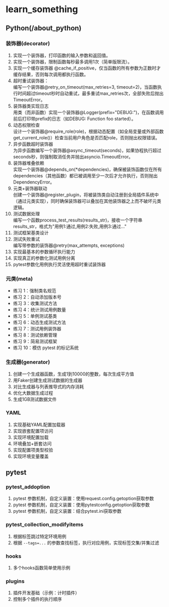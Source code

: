 # learn_something
## Python(/about_python)
### 装饰器(decorator)

1. 实现一个装饰器，打印函数的输入参数和返回值。
2. 实现一个装饰器，限制函数每秒最多调用1次（简单版限流）。
3. 实现一个缓存装饰器 @cache_if_positive，仅当函数的所有参数为正数时才缓存结果，否则每次调用都执行函数。
4. 超时重试装饰器：
<br>编写一个装饰器@retry_on_timeout(max_retries=3, timeout=2)，当函数执行时间超过timeout秒时自动重试，最多重试max_retries次，全部失败后抛出TimeoutError。
5. 装饰器类实现日志
<br>用类（而非函数）实现一个装饰器@Logger(prefix="DEBUG:")，在函数调用前后打印带prefix的日志（如DEBUG: Function foo started）。
6. 动态权限检查
<br>设计一个装饰器@require_role(role)，根据动态配置（如全局变量或外部函数get_current_role()）检查当前用户角色是否匹配role，否则抛出权限错误。
7. 异步函数超时装饰器
<br>为异步函数编写一个装饰器@async_timeout(seconds)，如果协程执行超过seconds秒，则强制取消任务并抛出asyncio.TimeoutError。
8. 装饰器堆叠依赖
<br>实现一个装饰器@depends_on(*dependencies)，确保被装饰函数仅在所有dependencies（其他函数）都已被调用至少一次后才允许执行，否则抛出DependencyError。
9. 元类+装饰器联动
<br>创建一个装饰器@register_plugin，将被装饰类自动注册到全局插件系统中（通过元类实现），同时确保装饰器可以叠加在其他装饰器之上而不破坏元类逻辑。
10. 测试数据处理
<br>编写一个函数process_test_results(results_str)，接收一个字符串results_str，格式为"用例1:通过,用例2:失败,用例3:通过..."
11. 测试框架基类设计
12. 测试失败重试
<br>编写带参数的装饰器@retry(max_attempts, exceptions)
13. 实现最基本的参数循环执行能力
14. 实现真正的参数化测试用例分离
15. pytest参数化用例执行灵活使用超时重试装饰器

### 元类(meta)

- 练习 1：强制类名规范
- 练习 2：自动添加版本号
- 练习 3：收集测试方法
- 练习 4：统计测试用例数量
- 练习 5：单例测试基类
- 练习 6：动态生成测试方法
- 练习 7：测试用例装饰器
- 练习 8：测试依赖管理
- 练习 9：简易测试框架
- 练习 10：模仿 pytest 的标记系统

### 生成器(generator)

1. 创建一个生成器函数，生成1到10000的整数，每次生成平方值
2. 用Faker创建生成测试数据的生成器
3. 对比生成器与列表推导式的内存消耗
4. 优化大数据生成过程
5. 生成1GB测试数据文件

### YAML

1. 实现基础YAML配置加载器
2. 实现嵌套配置项访问
3. 实现环境配置加载
4. 环境叠加+嵌套访问
5. 实现配置项类型校验
6. 实现环境变量覆盖

## pytest

### pytest_addoption

1. pytest 参数机制，自定义装置：使用request.config.getoption获取参数
2. pytest 参数机制，自定义装置：使用pytestconfig.getoption获取参数
3. pytest 参数机制，自定义装置：结合pytest.ini获取参数

### pytest_collection_modifyitems

1. 根据标签跳过特定环境用例
2. 根据 `--tags=...` 的参数查找标签，执行对应用例，实现标签交集/并集过滤

### hooks

1. 多个hooks函数简单使用示例

### plugins

1. 插件开发基础（示例：计时插件）
2. 控制多个插件的执行顺序